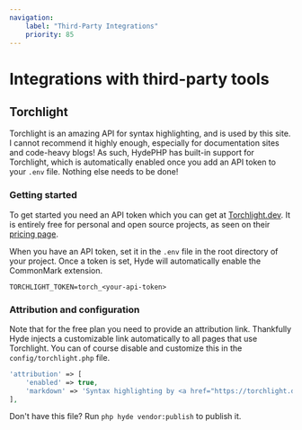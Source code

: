 ```yaml
---
navigation:
    label: "Third-Party Integrations"
    priority: 85
---
```


# Integrations with third-party tools

## Torchlight

Torchlight is an amazing API for syntax highlighting, and is used by this site. I cannot recommend it highly enough,
especially for documentation sites and code-heavy blogs! As such, HydePHP has built-in support for Torchlight,
which is automatically enabled once you add an API token to your `.env` file. Nothing else needs to be done!

### Getting started

To get started you need an API token which you can get at [Torchlight.dev](https://torchlight.dev/).
It is entirely free for personal and open source projects, as seen on their [pricing page](https://torchlight.dev/#pricing).

When you have an API token, set it in the `.env` file in the root directory of your project.
Once a token is set, Hyde will automatically enable the CommonMark extension.

```env
TORCHLIGHT_TOKEN=torch_<your-api-token>
```

### Attribution and configuration

Note that for the free plan you need to provide an attribution link. Thankfully Hyde injects a customizable link
automatically to all pages that use Torchlight. You can of course disable and customize this in the `config/torchlight.php` file.

```php
'attribution' => [
    'enabled' => true,
    'markdown' => 'Syntax highlighting by <a href="https://torchlight.dev/" rel="noopener nofollow">Torchlight.dev</a>',
],
```

Don't have this file? Run `php hyde vendor:publish` to publish it.

